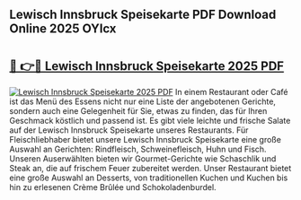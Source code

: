 ## Lewisch Innsbruck Speisekarte PDF Download Online 2025 OYlcx

# <h2><a href="http://gc5dzd.nevu.top/?p=Lewisch+Innsbruck+Speisekarte">🔗 👉🔴 Lewisch Innsbruck Speisekarte 2025 PDF</a></h2>

[![Lewisch Innsbruck Speisekarte 2025 PDF](https://i.imgur.com/dBaPXMq.png)](http://gc5dzd.nevu.top/?p=Lewisch+Innsbruck+Speisekarte)
In einem Restaurant oder Café ist das Menü des Essens nicht nur eine Liste der angebotenen Gerichte, sondern auch eine Gelegenheit für Sie, etwas zu finden, das für Ihren Geschmack köstlich und passend ist. Es gibt viele leichte und frische Salate auf der Lewisch Innsbruck Speisekarte unseres Restaurants. Für Fleischliebhaber bietet unsere Lewisch Innsbruck Speisekarte eine große Auswahl an Gerichten: Rindfleisch, Schweinefleisch, Huhn und Fisch. Unseren Auserwählten bieten wir Gourmet-Gerichte wie Schaschlik und Steak an, die auf frischem Feuer zubereitet werden. Unser Restaurant bietet eine große Auswahl an Desserts, von traditionellen Kuchen und Kuchen bis hin zu erlesenen Crème Brûlée und Schokoladenburdel.
